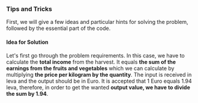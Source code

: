 ### Tips and Tricks

First, we will give a few ideas and particular hints for solving the problem, followed by the essential part of the code.  

#### Idea for Solution

Let's first go through the problem requirements. In this case, we have to calculate the **total income** from the harvest. It equals **the sum of the earnings from the fruits and vegetables** which we can calculate by multiplying **the price per kilogram by the quantity**. The input is received in leva and the output should be in Euro. It is accepted that 1 Euro equals 1.94 leva, therefore, in order to get the wanted **output value, we have to divide the sum by 1.94**.
